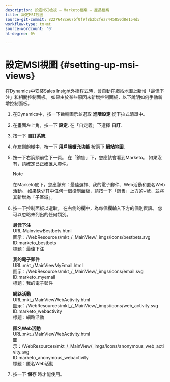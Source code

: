 ```yaml
---
description: 設定MSI檢視 — Marketo檔案 — 產品檔案
title: 設定MSI視圖
source-git-commit: 8227648ce67bf0f9f8b3b2fea7445850d8e154d5
workflow-type: tm+mt
source-wordcount: '0'
ht-degree: 0%

---
```


# 設定MSI視圖 {#setting-up-msi-views}

在Dynamics中安裝Sales Insight外掛程式時，會自動在網站地圖上新增「最佳下注」和相關控制面板。 如果由於某些原因未新增控制面板，以下說明如何手動新增控制面板。

1. 在Dynamics中，按一下齒輪圖示並選取 **進階設定** 從下拉式清單中。

1. 在畫面左上角，按一下 **設定**. 在「自定義」下選擇 **自訂**.

1. 按一下 **自訂系統**.

1. 在左側的樹中，按一下 **用戶端擴充功能** 按兩下 **網站地圖**.

1. 按一下右箭頭前往下一頁。 在「銷售」下，您應該會看到Marketo。 如果沒有，請確定已正確匯入套件。

   >[!NOTE]
   >
   >在Marketo底下，您應該有：最佳選擇、我的電子郵件、Web活動和匿名Web活動。 如果缺少其中任何一個控制面板，請按一下「銷售」上方的+號，並將其新增為「子區域」。

1. 按一下控制面板以選取。 在右側的欄中，為每個欄輸入下方的個別資訊。 您可以忽略未列出的任何類別。

   **最佳下注**</br>
URL:MainviewBestbets.html</br>
圖示：/WebResources/mkt_/_MainView/_imgs/icons/bestbets.svg</br>
ID:marketo_bestbets</br>
標題：最佳下注

   **我的電子郵件**</br>
URL:mkt_/MainViewMyEmail.html</br>
圖示：/WebResources/mkt_/_MainView/_imgs/icons/email.svg</br>
ID:marketo_myemail</br>
標題：我的電子郵件

   **網路活動**</br>
URL:mkt_/MainViewWebActivity.html</br>
圖示：/WebResources/mkt_/_MainView/_imgs/icons/web_activity.svg</br>
ID:marketo_webactivity</br>
標題：網路活動

   **匿名Web活動**</br>
URL:mkt_/MainViewWebActivity.html</br>
圖示：/WebResources/mkt_/_MainView/_imgs/icons/anonymous_web_activity.svg</br>
ID:marketo_anonymous_webactivity</br>
標題：匿名Web活動

1. 按一下 **儲存** 時才能使用。
